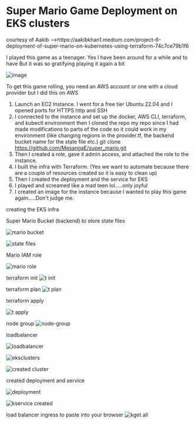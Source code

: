 <h1>Super Mario Game Deployment on EKS clusters</h1>
courtesy of Aakib -->https://aakibkhan1.medium.com/project-6-deployment-of-super-mario-on-kubernetes-using-terraform-74c7ce79b1f6

I played this game as a teenager. Yes I have been around for a while and to have
But it was so gratifying playing it again a bit

![image](https://github.com/user-attachments/assets/84232888-e5e9-4325-8a0b-213d67930688)

To get this game rolling, you need an AWS account or one with a cloud provider but I did this on AWS

1. Launch an EC2 Instance. I went for a free tier Ubuntu 22.04 and I opened ports for HTTPS http and SSH
2. I connected to the instance and set up the docker, AWS CLI, terraform, and kubectl environment then I cloned the repo my repo since I had made modifications to parts of the code so it could work in my environment (like changing regions in the provider.tf, the backend bucket name for the state file etc.) git clone https://github.com/MesangaE/super_mario.git
3. Then I created a role, gave it admin access, and attached the role to the instance.
4. I built the infra with Terraform. (Yes we want to automate because there are a couple of resources created so it is easy to clean up)
5. Then I created the deployment and the service for EKS
6. I played and screamed like a mad teen lol.....only joyful
7. I created an image for the instance because I wanted to play this game again.....Don't judge me.

creating the EKS infra

Super Mario Bucket (backend) to store state files

![mario bucket](https://github.com/user-attachments/assets/4c46f431-fa19-4197-8c75-2db4f566117c)

![state files](https://github.com/user-attachments/assets/5eb3151c-f002-4044-a1c5-6cae4486b074)


Mario IAM role


![mario role](https://github.com/user-attachments/assets/e465f67e-ac28-41aa-9ea8-1d389e5ba435)

terraform init
![t init](https://github.com/user-attachments/assets/68a12595-878f-463d-942b-d31d57789868)

terraform plan
![t plan](https://github.com/user-attachments/assets/bd157148-2529-42fc-b6ce-13cb76887b00)

terraform apply

![t apply](https://github.com/user-attachments/assets/4d10e739-7839-432f-931b-f43aac72ef3f)


node group
![node-group](https://github.com/user-attachments/assets/0d94a4c1-147a-4344-9ae1-2317bd6ce32a)

loadbalancer

![loadbalancer](https://github.com/user-attachments/assets/196f29e0-9b45-4cb6-bf1a-8b2546f3c85a)



![eksclusters](https://github.com/user-attachments/assets/989f3529-154a-4612-8a9e-325dd45c9619)


![created cluster](https://github.com/user-attachments/assets/4c850b41-c151-4842-8b8c-6760adecc5db)

created deployment and service

![deployment](https://github.com/user-attachments/assets/32037920-ed91-43e3-8577-66fd6d97fa03)

![kservice created](https://github.com/user-attachments/assets/e5c4bd05-92a3-40e9-b8bc-a9a5a28dec36)



load balancer ingress to paste into your browser
![kget all](https://github.com/user-attachments/assets/a6dcd4f7-c6eb-42bc-9e51-966603b3899e)

